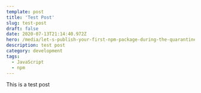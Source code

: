 ```yaml
---
template: post
title: 'Test Post'
slug: test-post
draft: false
date: 2020-07-13T21:14:40.972Z
hero: /media/let-s-publish-your-first-npm-package-during-the-quarantine.jpg
description: test post
category: development
tags:
  - JavaScript
  - npm
---
```


This is a test post
